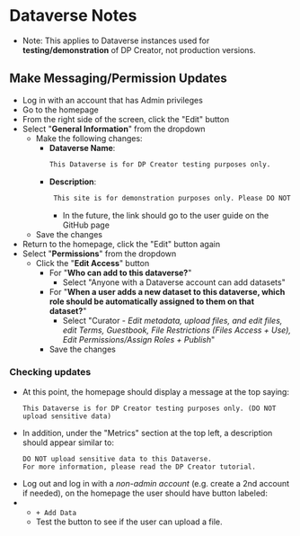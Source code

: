 # Dataverse Notes

- Note: This applies to Dataverse instances used for **testing/demonstration** of DP Creator, not production versions.

## Make Messaging/Permission Updates

- Log in with an account that has Admin privileges
- Go to the homepage
- From the right side of the screen, click the "Edit" button
- Select "**General Information**" from the dropdown
  - Make the following changes:
     - **Dataverse Name**: 
        ```html
        This Dataverse is for DP Creator testing purposes only.
        ```
     - **Description**: 
        ```html
         This site is for demonstration purposes only. Please DO NOT use sensitive or confidential data. For more information, please <a href="https://docs.google.com/document/d/e/2PACX-1vRlZ2IgigIhl4oz_uOakQPxovzlrmFkbD-x_9RUO31dC0eRq2wCt_vN2Go0_9LTRd67srjgy04CfPVk/pub" target="_blank">read the tutorial</a> or <a href="mailto:info@opendp.org?subject=DP%20Creator">contact us</a>.
        ```
       - In the future, the link should go to the user guide on the GitHub page
  - Save the changes
- Return to the homepage, click the "Edit" button again
- Select "**Permissions**" from the dropdown
  - Click the "**Edit Access**" button
     - For "**Who can add to this dataverse?**"
        - Select "Anyone with a Dataverse account can add datasets"
     - For "**When a user adds a new dataset to this dataverse, which role should be automatically assigned to them on that dataset?**"
        - Select "Curator - <i>Edit metadata, upload files, and edit files, edit Terms, Guestbook, File Restrictions (Files Access + Use), Edit Permissions/Assign Roles + Publish</i>"
     - Save the changes

### Checking updates

- At this point, the homepage should display a message at the top saying:
  ```
  This Dataverse is for DP Creator testing purposes only. (DO NOT upload sensitive data)
  ```
- In addition, under the "Metrics" section at the top left, a description should appear similar to:
    ```
    DO NOT upload sensitive data to this Dataverse.
    For more information, please read the DP Creator tutorial.
    ```
- Log out and log in with a _non-admin account_ (e.g. create a 2nd account if needed), on the homepage the user should have button labeled:
- 
   - `+ Add Data`
   - Test the button to see if the user can upload a file.
  
  
  